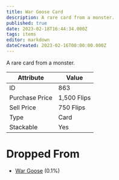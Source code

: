 ```yaml
---
title: War Goose Card
description: A rare card from a monster.
published: true
date: 2023-02-18T16:44:34.000Z
tags: items
editor: markdown
dateCreated: 2023-02-16T00:00:00.000Z
---
```


A rare card from a monster.

|Attribute|Value|
|-|-|
|ID|863|
|Purchase Price|1,500 Flips|
|Sell Price|750 Flips|
|Type|Card|
|Stackable|Yes|


# Dropped From
 * [War Goose](/monsters/war-goose.md) (0.1%)
